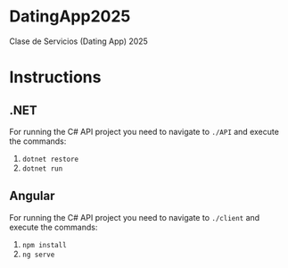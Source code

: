 # DatingApp2025
Clase de Servicios (Dating App) 2025


# Instructions
## .NET
For running the C# API project you need to navigate to `./API` and execute the commands:

1. `dotnet restore`
2. `dotnet run`

## Angular
For running the C# API project you need to navigate to `./client` and execute the commands:

1. `npm install`
2. `ng serve`